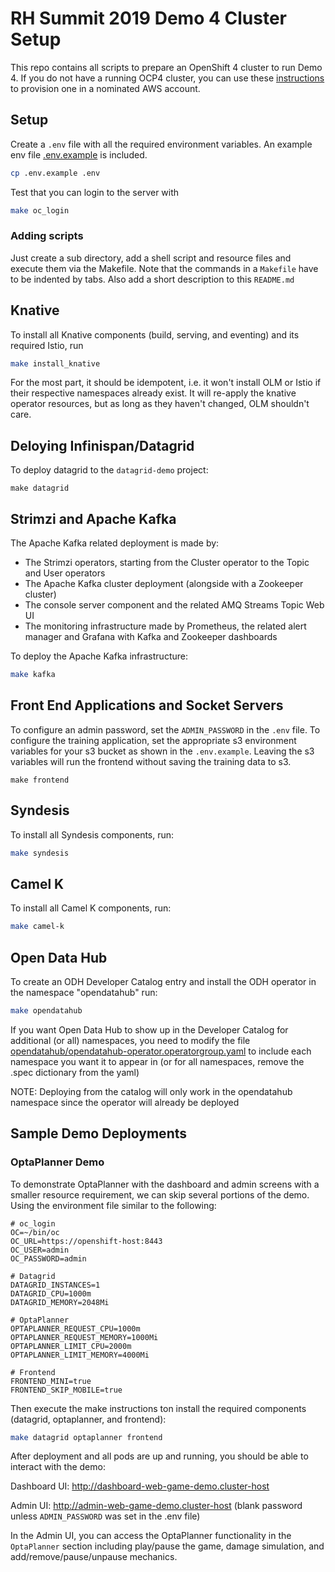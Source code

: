 # RH Summit 2019 Demo 4 Cluster Setup

This repo contains all scripts to prepare an OpenShift 4 cluster to run Demo 4. If you do not have a running OCP4 cluster, you can use these [instructions](/cluster-installer/README.md) to provision one in a nominated AWS account.

## Setup

Create a `.env` file with all the required environment variables. An example env file [.env.example](.env.example) is included.

```bash
cp .env.example .env
```

Test that you can login to the server with

```bash
make oc_login
```

### Adding scripts

Just create a sub directory, add a shell script and resource files and execute them via the Makefile.
Note that the commands in a `Makefile` have to be indented by tabs.
Also add a short description to this `README.md`

## Knative

To install all Knative components (build, serving, and eventing) and
its required Istio, run

```bash
make install_knative
```

For the most part, it should be idempotent, i.e. it won't install OLM
or Istio if their respective namespaces already exist. It will
re-apply the knative operator resources, but as long as they haven't
changed, OLM shouldn't care.

## Deloying Infinispan/Datagrid
To deploy datagrid to the `datagrid-demo` project:
```
make datagrid
```

## Strimzi and Apache Kafka

The Apache Kafka related deployment is made by:

* The Strimzi operators, starting from the Cluster operator to the Topic and User operators
* The Apache Kafka cluster deployment (alongside with a Zookeeper cluster)
* The console server component and the related AMQ Streams Topic Web UI
* The monitoring infrastructure made by Prometheus, the related alert manager and Grafana with Kafka and Zookeeper dashboards

To deploy the Apache Kafka infrastructure:

```bash
make kafka
```

## Front End Applications and Socket Servers
To configure an admin password, set the `ADMIN_PASSWORD` in the `.env` file.
To configure the training application, set the appropriate s3 environment variables
for your s3 bucket as shown in the `.env.example`.  Leaving the s3 variables 
will run the frontend without saving the training data to s3.
```
make frontend
```

## Syndesis 

To install all Syndesis components, run:

```bash
make syndesis
```

## Camel K 

To install all Camel K components, run:

```bash
make camel-k
```

## Open Data Hub
To create an ODH Developer Catalog entry and install the ODH operator in the
namespace "opendatahub" run:

```bash
make opendatahub
```

If you want Open Data Hub to show up in the Developer Catalog for additional (or all) 
namespaces, you need to modify the file 
[opendatahub/opendatahub-operator.operatorgroup.yaml](opendatahub/opendatahub-operator.operatorgroup.yaml)
to include each namespace you want it to appear in (or for all namespaces,
remove the .spec dictionary from the yaml)

NOTE: Deploying from the catalog will only work in the opendatahub namespace
since the operator will already be deployed

## Sample Demo Deployments

### OptaPlanner Demo
To demonstrate OptaPlanner with the dashboard and admin screens with a smaller resource requirement, we can skip several portions of the demo.  Using the environment file similar to the following:
```.env
# oc_login
OC=~/bin/oc
OC_URL=https://openshift-host:8443
OC_USER=admin
OC_PASSWORD=admin

# Datagrid
DATAGRID_INSTANCES=1
DATAGRID_CPU=1000m
DATAGRID_MEMORY=2048Mi

# OptaPlanner
OPTAPLANNER_REQUEST_CPU=1000m
OPTAPLANNER_REQUEST_MEMORY=1000Mi
OPTAPLANNER_LIMIT_CPU=2000m
OPTAPLANNER_LIMIT_MEMORY=4000Mi

# Frontend
FRONTEND_MINI=true
FRONTEND_SKIP_MOBILE=true
```

Then execute the make instructions ton install the required components (datagrid, optaplanner, and frontend):
```bash
make datagrid optaplanner frontend
```

After deployment and all pods are up and running, you should be able to interact with the demo:

Dashboard UI: http://dashboard-web-game-demo.cluster-host

Admin UI: http://admin-web-game-demo.cluster-host (blank password unless `ADMIN_PASSWORD` was set in the .env file)

In the Admin UI, you can access the OptaPlanner functionality in the `OptaPlanner` section including play/pause the game, damage simulation, and add/remove/pause/unpause mechanics.  
